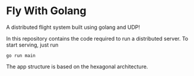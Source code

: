 # Fly With Golang

A distributed flight system built using golang and UDP!

In this repository contains the code required to run a distributed server. To start serving, just run

```
go run main
```

The app structure is based on the hexagonal architecture.
